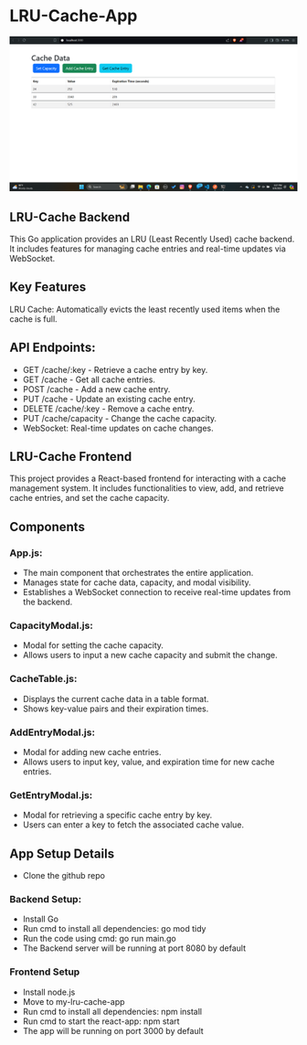 # LRU-Cache-App
![Project Screenshot](LRU-Cache-Demo.png)
## LRU-Cache Backend
This Go application provides an LRU (Least Recently Used) cache backend. It includes features for managing cache entries and real-time updates via WebSocket.

## Key Features
LRU Cache: Automatically evicts the least recently used items when the cache is full.

## API Endpoints:
- GET /cache/:key - Retrieve a cache entry by key.
- GET /cache - Get all cache entries.
- POST /cache - Add a new cache entry.
- PUT /cache - Update an existing cache entry.
- DELETE /cache/:key - Remove a cache entry.
- PUT /cache/capacity - Change the cache capacity.
- WebSocket: Real-time updates on cache changes.

## LRU-Cache Frontend
This project provides a React-based frontend for interacting with a cache management system. It includes functionalities to view, add, and retrieve cache entries, and set the cache capacity.

## Components
### App.js:
- The main component that orchestrates the entire application.
- Manages state for cache data, capacity, and modal visibility.
- Establishes a WebSocket connection to receive real-time updates from the backend.

### CapacityModal.js:
- Modal for setting the cache capacity.
- Allows users to input a new cache capacity and submit the change.

### CacheTable.js:
- Displays the current cache data in a table format.
- Shows key-value pairs and their expiration times.

### AddEntryModal.js:
- Modal for adding new cache entries.
- Allows users to input key, value, and expiration time for new cache entries.

### GetEntryModal.js:
- Modal for retrieving a specific cache entry by key.
- Users can enter a key to fetch the associated cache value.

## App Setup Details
- Clone the github repo
### Backend Setup:
- Install Go
- Run cmd to install all dependencies: go mod tidy
- Run the code using cmd: go run main.go
- The Backend server will be running at port 8080 by default
### Frontend Setup
- Install node.js
- Move to my-lru-cache-app
- Run cmd to install all dependencies: npm install
- Run cmd to start the react-app: npm start
- The app will be running on port 3000 by default
